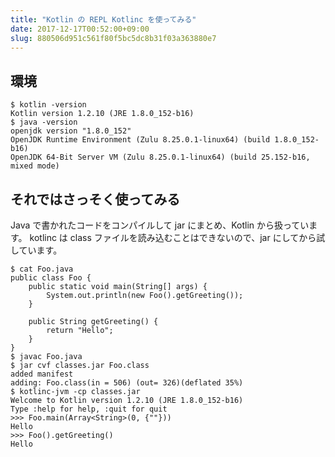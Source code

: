 ```yaml
---
title: "Kotlin の REPL Kotlinc を使ってみる"
date: 2017-12-17T00:52:00+09:00
slug: 880506d951c561f80f5bc5dc8b31f03a363880e7
---
```


## 環境
```
$ kotlin -version
Kotlin version 1.2.10 (JRE 1.8.0_152-b16)
$ java -version
openjdk version "1.8.0_152"
OpenJDK Runtime Environment (Zulu 8.25.0.1-linux64) (build 1.8.0_152-b16)
OpenJDK 64-Bit Server VM (Zulu 8.25.0.1-linux64) (build 25.152-b16, mixed mode)
```

## それではさっそく使ってみる

Java で書かれたコードをコンパイルして jar にまとめ、Kotlin から扱っています。
kotlinc は class ファイルを読み込むことはできないので、jar にしてから試しています。


```
$ cat Foo.java
public class Foo {
    public static void main(String[] args) {
        System.out.println(new Foo().getGreeting());
    }

    public String getGreeting() {
        return "Hello";
    }
}
$ javac Foo.java
$ jar cvf classes.jar Foo.class
added manifest
adding: Foo.class(in = 506) (out= 326)(deflated 35%)
$ kotlinc-jvm -cp classes.jar
Welcome to Kotlin version 1.2.10 (JRE 1.8.0_152-b16)
Type :help for help, :quit for quit
>>> Foo.main(Array<String>(0, {""}))
Hello
>>> Foo().getGreeting()
Hello
```

